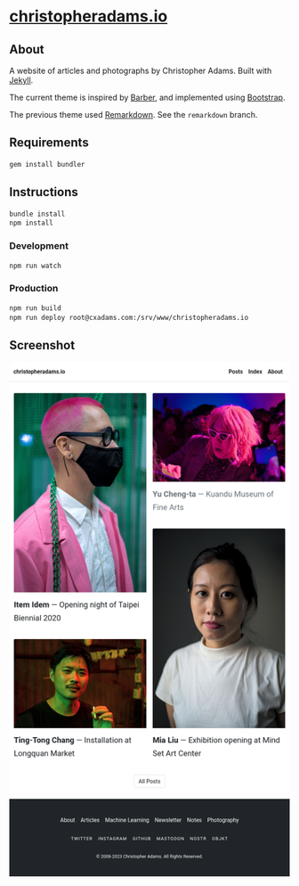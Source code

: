 # [christopheradams.io](https://christopheradams.io)

## About

A website of articles and photographs by Christopher Adams. Built with [Jekyll].

The current theme is inspired by [Barber], and implemented using [Bootstrap].

The previous theme used [Remarkdown]. See the `remarkdown` branch.

## Requirements

```sh
gem install bundler
```

## Instructions

```sh
bundle install
npm install
```

### Development

```sh
npm run watch
```

### Production

```sh
npm run build
npm run deploy root@cxadams.com:/srv/www/christopheradams.io
```

## Screenshot

![Screenshot](/assets/img/screenshot.png?raw=true)

[Barber]: https://github.com/samesies/barber-jekyll
[Bootstrap]: https://getbootstrap.com/
[Jekyll]: http://jekyllrb.com/
[Remarkdown]: https://fvsch.com/remarkdown/
[remarkdown-branch]: /tree/remarkdown
